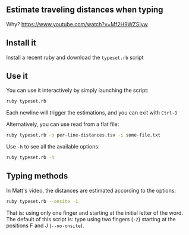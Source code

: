 
## Estimate traveling distances when typing

Why? https://www.youtube.com/watch?v=Mf2H9WZSIyw

## Install it

Install a recent ruby and download the `typeset.rb` script

## Use it

You can use it interactively by simply launching the script:

```bash
ruby typeset.rb
```

Each newline will trigger the estimations, and you can exit with `Ctrl-D`

Alternatively, you can use read from a flat file:

```bash
ruby typeset.rb -o per-line-distances.tsv -i some-file.txt
```

Use `-h` to see all the available options:

```bash
ruby typeset.rb -h
```

## Typing methods

In Matt's video, the distances are estimated according to the options:

```bash
ruby typeset.rb --onsite -1
```

That is: using only one finger and starting at the initial letter of the word.
The default of this script is: type using two fingers (`-2`) starting at the
positions F and J (`--no-onsite`).

